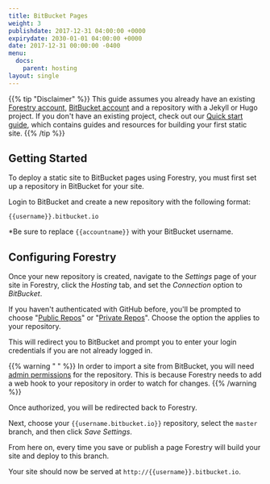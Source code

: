 ```yaml
---
title: BitBucket Pages
weight: 3
publishdate: 2017-12-31 04:00:00 +0000
expirydate: 2030-01-01 04:00:00 +0000
date: 2017-12-31 00:00:00 -0400
menu:
  docs:
    parent: hosting
layout: single
---
```

{{% tip "Disclaimer" %}}
This guide assumes you already have an existing [Forestry account](https://app.forestry.io/signup), [BitBucket account](https://bitbucket.org/account/signup/) and a repository with a Jekyll or Hugo project. If you don't have an existing project, check out our [Quick start guide](/docs/welcome/quick-start), which contains guides and resources for building your first static site.
{{% /tip %}}

## Getting Started
To deploy a static site to BitBucket pages using Forestry, you must first set up a repository in BitBucket for your site. 

Login to BitBucket and create a new repository with the following format:

`{{username}}.bitbucket.io`

*Be sure to replace `{{accountname}}` with your BitBucket username.

## Configuring Forestry
Once your new repository is created, navigate to the *Settings* page of your site in Forestry, click the *Hosting* tab, and set the *Connection* option to *BitBucket*.

If you haven't authenticated with GitHub before, you'll be prompted to choose "[Public Repos](https://help.github.com/articles/making-a-private-repository-public/)" or "[Private Repos](https://help.github.com/articles/making-a-public-repository-private/)". Choose the option the applies to your repository. 

This will redirect you to BitBucket and prompt you to enter your login credentials if you are not already logged in.

{{% warning " " %}}
In order to import a site from BitBucket, you will need [admin permissions](https://confluence.atlassian.com/bitbucketserver/using-project-permissions-776639801.html) for the repository. This is because Forestry needs to add a web hook to your repository in order to watch for changes.
{{% /warning %}}

Once authorized, you will be redirected back to Forestry.

Next, choose your `{{username.bitbucket.io}}` repository, select the `master` branch, and then click *Save Settings*. 

From here on, every time you save or publish a page Forestry will build your site and deploy to this branch.

Your site should now be served at `http://{{username}}.bitbucket.io`.